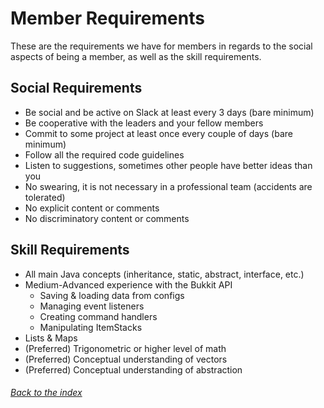 # Member Requirements
These are the requirements we have for members in regards to the social aspects of being a member, as well as the skill requirements.

## Social Requirements
- Be social and be active on Slack at least every 3 days (bare minimum)
- Be cooperative with the leaders and your fellow members
- Commit to some project at least once every couple of days (bare minimum)
- Follow all the required code guidelines
- Listen to suggestions, sometimes other people have better ideas than you
- No swearing, it is not necessary in a professional team (accidents are tolerated)
- No explicit content or comments
- No discriminatory content or comments

## Skill Requirements
- All main Java concepts (inheritance, static, abstract, interface, etc.)
- Medium-Advanced experience with the Bukkit API
  - Saving & loading data from configs
  - Managing event listeners
  - Creating command handlers
  - Manipulating ItemStacks
- Lists & Maps
- (Preferred) Trigonometric or higher level of math
- (Preferred) Conceptual understanding of vectors
- (Preferred) Conceptual understanding of abstraction

###### [Back to the index](./index.html)
